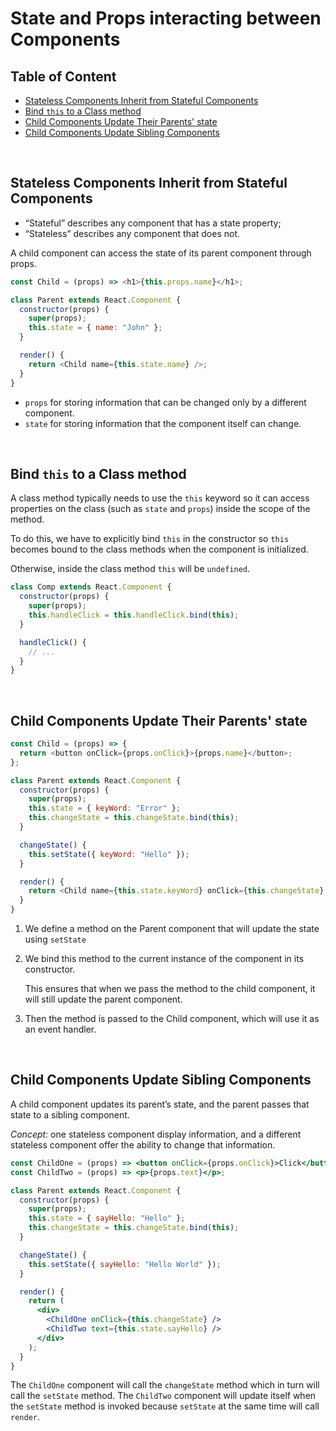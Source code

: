 # State and Props interacting between Components

## Table of Content

- [Stateless Components Inherit from Stateful Components](#stateless-components-inherit-from-stateful-components)
- [Bind `this` to a Class method](#bind-this-to-a-class-method)
- [Child Components Update Their Parents' state](#child-components-update-their-parents-state)
- [Child Components Update Sibling Components](#child-components-update-sibling-components)

<br>

## Stateless Components Inherit from Stateful Components

- “Stateful” describes any component that has a state property;
- “Stateless” describes any component that does not.

A child component can access the state of its parent component through props.

```js
const Child = (props) => <h1>{this.props.name}</h1>;

class Parent extends React.Component {
  constructor(props) {
    super(props);
    this.state = { name: "John" };
  }

  render() {
    return <Child name={this.state.name} />;
  }
}
```

- `props` for storing information that can be changed only by a different component.
- `state` for storing information that the component itself can change.

<br>

## Bind `this` to a Class method

A class method typically needs to use the `this` keyword so it can access properties on the class (such as `state` and `props`) inside the scope of the method.

To do this, we have to explicitly bind `this` in the constructor so `this` becomes bound to the class methods when the component is initialized.

Otherwise, inside the class method `this` will be `undefined`.

```js
class Comp extends React.Component {
  constructor(props) {
    super(props);
    this.handleClick = this.handleClick.bind(this);
  }

  handleClick() {
    // ...
  }
}
```

<br>

## Child Components Update Their Parents' state

```js
const Child = (props) => {
  return <button onClick={props.onClick}>{props.name}</button>;
};

class Parent extends React.Component {
  constructor(props) {
    super(props);
    this.state = { keyWord: "Error" };
    this.changeState = this.changeState.bind(this);
  }

  changeState() {
    this.setState({ keyWord: "Hello" });
  }

  render() {
    return <Child name={this.state.keyWord} onClick={this.changeState} />;
  }
}
```

1. We define a method on the Parent component that will update the state using `setState`

2. We bind this method to the current instance of the component in its constructor.

   This ensures that when we pass the method to the child component, it will still update the parent component.

3. Then the method is passed to the Child component, which will use it as an event handler.

<br>

## Child Components Update Sibling Components

A child component updates its parent’s state, and the parent passes that state to a sibling component.

_Concept:_ one stateless component display information, and a different stateless component offer the ability to change that information.

```jsx
const ChildOne = (props) => <button onClick={props.onClick}>Click</button>;
const ChildTwo = (props) => <p>{props.text}</p>;

class Parent extends React.Component {
  constructor(props) {
    super(props);
    this.state = { sayHello: "Hello" };
    this.changeState = this.changeState.bind(this);
  }

  changeState() {
    this.setState({ sayHello: "Hello World" });
  }

  render() {
    return (
      <div>
        <ChildOne onClick={this.changeState} />
        <ChildTwo text={this.state.sayHello} />
      </div>
    );
  }
}
```

The `ChildOne` component will call the `changeState` method which in turn will call the `setState` method. The `ChildTwo` component will update itself when the `setState` method is invoked because `setState` at the same time will call `render`.

<br>
